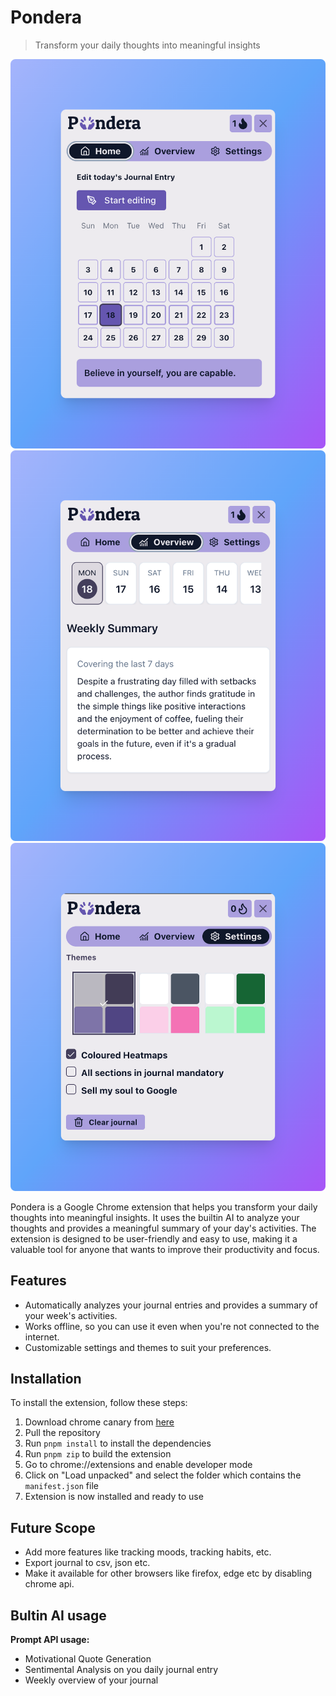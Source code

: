 # Pondera

> Transform your daily thoughts into meaningful insights

![Pondera](/github/home.png)
![Pondera](/github/overview.png)
![Pondera](/github/settings.png)

Pondera is a Google Chrome extension that helps you transform your daily thoughts into meaningful insights. It uses the builtin AI to analyze your thoughts and provides a meaningful summary of your day's activities. The extension is designed to be user-friendly and easy to use, making it a valuable tool for anyone that wants to improve their productivity and focus.

## Features

- Automatically analyzes your journal entries and provides a summary of your week's activities.
- Works offline, so you can use it even when you're not connected to the internet.
- Customizable settings and themes to suit your preferences.

## Installation

To install the extension, follow these steps:

1. Download chrome canary from [here](https://www.google.com/chrome/canary/)
2. Pull the repository
3. Run `pnpm install` to install the dependencies
4. Run `pnpm zip` to build the extension
5. Go to chrome://extensions and enable developer mode
6. Click on "Load unpacked" and select the folder which contains the `manifest.json` file
7. Extension is now installed and ready to use

## Future Scope

- Add more features like tracking moods, tracking habits, etc.
- Export journal to csv, json etc.
- Make it available for other browsers like firefox, edge etc by disabling chrome api.

## Bultin AI usage

**Prompt API usage:**

- Motivational Quote Generation
- Sentimental Analysis on you daily journal entry
- Weekly overview of your journal

